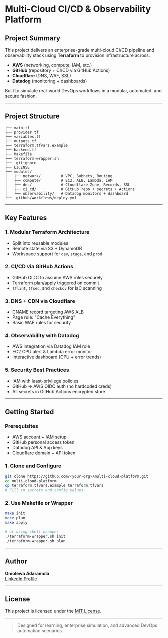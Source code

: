 
# Multi-Cloud CI/CD & Observability Platform

## Project Summary
This project delivers an enterprise-grade multi-cloud CI/CD pipeline and observability stack using **Terraform** to provision infrastructure across:

- **AWS** (networking, compute, IAM, etc.)
- **GitHub** (repository + CI/CD via GitHub Actions)
- **Cloudflare** (DNS, WAF, SSL)
- **Datadog** (monitoring + dashboards)

Built to simulate real-world DevOps workflows in a modular, automated, and secure fashion.

---

## Project Structure
```
├── main.tf
├── provider.tf
├── variables.tf
├── outputs.tf
├── terraform.tfvars.example
├── backend.tf
├── Makefile
├── terraform-wrapper.sh
├── .gitignore
├── LICENSE
├── modules/
│   ├── network/         # VPC, Subnets, Routing
│   ├── compute/         # EC2, ALB, Lambda, IAM
│   ├── dns/             # Cloudflare Zone, Records, SSL
│   ├── ci_cd/           # GitHub repo + secrets + Actions
│   └── observability/   # Datadog monitors + dashboard
└── .github/workflows/deploy.yml
```

---

## Key Features

### 1. Modular Terraform Architecture
- Split into reusable modules
- Remote state via S3 + DynamoDB
- Workspace support for `dev`, `stage`, and `prod`

### 2. CI/CD via GitHub Actions
- GitHub OIDC to assume AWS roles securely
- Terraform plan/apply triggered on commit
- `tflint`, `tfsec`, and `checkov` for IaC scanning

### 3. DNS + CDN via Cloudflare
- CNAME record targeting AWS ALB
- Page rule: "Cache Everything"
- Basic WAF rules for security

### 4. Observability with Datadog
- AWS integration via Datadog IAM role
- EC2 CPU alert & Lambda error monitor
- Interactive dashboard (CPU + error trends)

### 5. Security Best Practices
- IAM with least-privilege policies
- GitHub → AWS OIDC auth (no hardcoded creds)
- All secrets in GitHub Actions encrypted store

---

## Getting Started

### Prerequisites
- AWS account + IAM setup
- GitHub personal access token
- Datadog API & App keys
- Cloudflare domain + API token

### 1. Clone and Configure
```bash
git clone https://github.com/<your-org>/multi-cloud-platform.git
cd multi-cloud-platform
cp terraform.tfvars.example terraform.tfvars
# Fill in secrets and config values
```

### 2. Use Makefile or Wrapper
```bash
make init
make plan
make apply

# or using shell wrapper
./terraform-wrapper.sh init
./terraform-wrapper.sh plan
```

---

## Author
**Omolewa Adaramola**  
[LinkedIn Profile](https://www.linkedin.com/in/omolewa-adaramola)

---

## License
This project is licensed under the [MIT License](./LICENSE).

---

> Designed for learning, enterprise simulation, and advanced DevOps automation scenarios.
